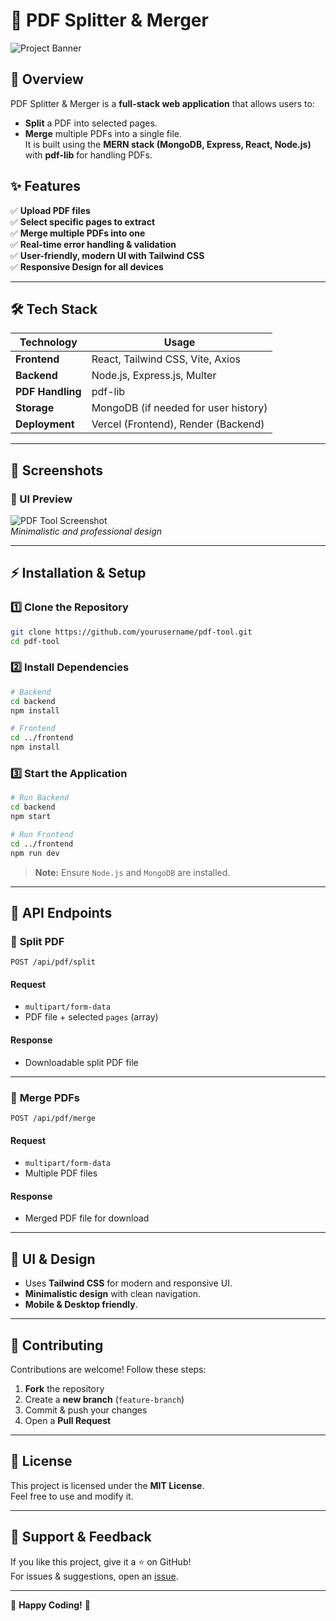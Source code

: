 
# 📄 PDF Splitter & Merger

![Project Banner](https://via.placeholder.com/1200x400?text=PDF+Splitter+%26+Merger)  

## 🚀 Overview
PDF Splitter & Merger is a **full-stack web application** that allows users to:
- **Split** a PDF into selected pages.
- **Merge** multiple PDFs into a single file.  
It is built using the **MERN stack (MongoDB, Express, React, Node.js)** with **pdf-lib** for handling PDFs.

## ✨ Features
✅ **Upload PDF files**  
✅ **Select specific pages to extract**  
✅ **Merge multiple PDFs into one**  
✅ **Real-time error handling & validation**  
✅ **User-friendly, modern UI with Tailwind CSS**  
✅ **Responsive Design for all devices**  

---

## 🛠️ Tech Stack
| **Technology**  | **Usage**          |
|-----------------|--------------------|
| **Frontend**    | React, Tailwind CSS, Vite, Axios |
| **Backend**     | Node.js, Express.js, Multer |
| **PDF Handling**| pdf-lib |
| **Storage**     | MongoDB (if needed for user history) |
| **Deployment**  | Vercel (Frontend), Render (Backend) |

---

## 📸 Screenshots
### 🎨 UI Preview
![PDF Tool Screenshot](https://via.placeholder.com/800x400?text=PDF+Tool+UI)  
*Minimalistic and professional design*

---

## ⚡ Installation & Setup
### 1️⃣ Clone the Repository  
```bash
git clone https://github.com/yourusername/pdf-tool.git
cd pdf-tool
```

### 2️⃣ Install Dependencies  
```bash
# Backend
cd backend
npm install

# Frontend
cd ../frontend
npm install
```

### 3️⃣ Start the Application  
```bash
# Run Backend
cd backend
npm start

# Run Frontend
cd ../frontend
npm run dev
```
> **Note:** Ensure `Node.js` and `MongoDB` are installed.

---

## 📡 API Endpoints

### 🔹 **Split PDF**
```http
POST /api/pdf/split
```
#### **Request**
- `multipart/form-data`
- PDF file + selected `pages` (array)

#### **Response**
- Downloadable split PDF file

---

### 🔹 **Merge PDFs**
```http
POST /api/pdf/merge
```
#### **Request**
- `multipart/form-data`
- Multiple PDF files

#### **Response**
- Merged PDF file for download

---

## 🎨 UI & Design
- Uses **Tailwind CSS** for modern and responsive UI.
- **Minimalistic design** with clean navigation.
- **Mobile & Desktop friendly**.

---

## 🤝 Contributing
Contributions are welcome! Follow these steps:  
1. **Fork** the repository  
2. Create a **new branch** (`feature-branch`)  
3. Commit & push your changes  
4. Open a **Pull Request**  

---

## 📜 License
This project is licensed under the **MIT License**.  
Feel free to use and modify it.

---

## 🌟 Support & Feedback
If you like this project, give it a ⭐ on GitHub!  
For issues & suggestions, open an [issue](https://github.com/yourusername/pdf-tool/issues).

---
🚀 **Happy Coding!** 💙
